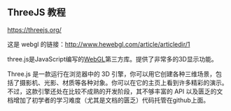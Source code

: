 ## ThreeJS 教程

https://threejs.org/

这是 webgl 的链接：http://www.hewebgl.com/article/articledir/1

three.js是JavaScript编写的[WebGL](https://baike.baidu.com/item/WebGL/592485)第三方库。提供了非常多的3D显示功能。

Three.js 是一款运行在浏览器中的 3D 引擎，你可以用它创建各种三维场景，包括了摄影机、光影、材质等各种对象。你可以在它的主页上看到许多精彩的演示。不过，这款引擎还处在比较不成熟的开发阶段，其不够丰富的 API 以及匮乏的文档增加了初学者的学习难度（尤其是文档的匮乏）代码托管在github上面。

